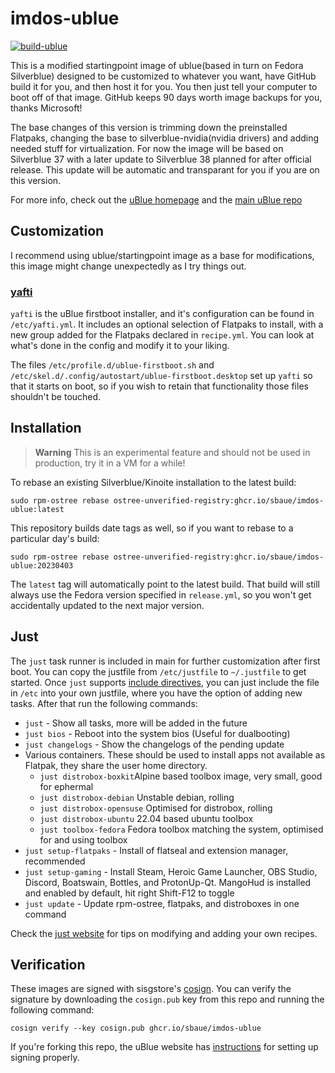 # imdos-ublue

[![build-ublue](https://github.com/sbaue/imdos-ublue/actions/workflows/build.yml/badge.svg)](https://github.com/sbaue/imdos-ublue/actions/workflows/build.yml)

This is a modified startingpoint image of ublue(based in turn on Fedora Silverblue) designed to be customized to whatever you want, have GitHub build it for you, and then host it for you. You then just tell your computer to boot off of that image. GitHub keeps 90 days worth image backups for you, thanks Microsoft!

The base changes of this version is trimming down the preinstalled Flatpaks, changing the base to silverblue-nvidia(nvidia drivers) and adding needed stuff for virtualization. For now the image will be based on Silverblue 37 with a later update to Silverblue 38 planned for after official release. This update will be automatic and transparant for you if you are on this version.

For more info, check out the [uBlue homepage](https://ublue.it/) and the [main uBlue repo](https://github.com/ublue-os/main/)

## Customization

I recommend using ublue/startingpoint image as a base for modifications, this image might change unexpectedly as I try things out.

### [yafti](https://github.com/ublue-os/yafti/)

`yafti` is the uBlue firstboot installer, and it's configuration can be found in `/etc/yafti.yml`. It includes an optional selection of Flatpaks to install, with a new group added for the Flatpaks declared in `recipe.yml`. You can look at what's done in the config and modify it to your liking.

The files `/etc/profile.d/ublue-firstboot.sh` and `/etc/skel.d/.config/autostart/ublue-firstboot.desktop` set up `yafti` so that it starts on boot, so if you wish to retain that functionality those files shouldn't be touched.

## Installation

> **Warning**
> This is an experimental feature and should not be used in production, try it in a VM for a while!

To rebase an existing Silverblue/Kinoite installation to the latest build:

```
sudo rpm-ostree rebase ostree-unverified-registry:ghcr.io/sbaue/imdos-ublue:latest
```

This repository builds date tags as well, so if you want to rebase to a particular day's build:

```
sudo rpm-ostree rebase ostree-unverified-registry:ghcr.io/sbaue/imdos-ublue:20230403
```

The `latest` tag will automatically point to the latest build. That build will still always use the Fedora version specified in `release.yml`, so you won't get accidentally updated to the next major version.

## Just

The `just` task runner is included in main for further customization after first boot.
You can copy the justfile from `/etc/justfile` to `~/.justfile` to get started. Once `just` supports [include directives](https://just.systems/man/en/chapter_52.html), you can just include the file in `/etc` into your own justfile, where you have the option of adding new tasks.
After that run the following commands:

- `just` - Show all tasks, more will be added in the future
- `just bios` - Reboot into the system bios (Useful for dualbooting)
- `just changelogs` - Show the changelogs of the pending update
- Various containers. These should be used to install apps not available as Flatpak, they share the user home directory.
  - `just distrobox-boxkit`Alpine based toolbox image, very small, good for ephermal
  - `just distrobox-debian` Unstable debian, rolling
  - `just distrobox-opensuse` Optimised for distrobox, rolling
  - `just distrobox-ubuntu` 22.04 based ubuntu toolbox
  - `just toolbox-fedora` Fedora toolbox matching the system, optimised for and using toolbox
- `just setup-flatpaks` - Install of flatseal and extension manager, recommended
- `just setup-gaming` - Install Steam, Heroic Game Launcher, OBS Studio, Discord, Boatswain, Bottles, and ProtonUp-Qt. MangoHud is installed and enabled by default, hit right Shift-F12 to toggle
- `just update` - Update rpm-ostree, flatpaks, and distroboxes in one command

Check the [just website](https://just.systems) for tips on modifying and adding your own recipes.

## Verification

These images are signed with sisgstore's [cosign](https://docs.sigstore.dev/cosign/overview/). You can verify the signature by downloading the `cosign.pub` key from this repo and running the following command:

    cosign verify --key cosign.pub ghcr.io/sbaue/imdos-ublue

If you're forking this repo, the uBlue website has [instructions](https://ublue.it/making-your-own/) for setting up signing properly.
